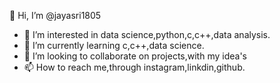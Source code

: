 👋 Hi, I’m @jayasri1805
- 👀 I’m interested in data science,python,c,c++,data analysis.
- 🌱 I’m currently learning c,c++,data science.
- 💞️ I’m looking to collaborate on projects,with my idea's
- 📫 How to reach me,through instagram,linkdin,github.

<!---
jayasri1805/jayasri1805 is a ✨ special ✨ repository because its `README.md` (this file) appears on your GitHub profile.
You can click the Preview link to take a look at your changes.
--->
